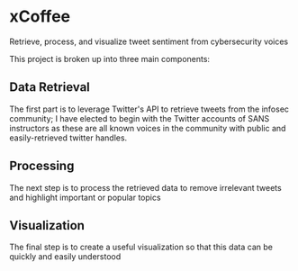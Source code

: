 # xCoffee
Retrieve, process, and visualize tweet sentiment from cybersecurity voices

This project is broken up into three main components:

## Data Retrieval
The first part is to leverage Twitter's API to retrieve tweets from the infosec community; I have elected to begin with the Twitter accounts of SANS instructors as these are all known voices in the community with public and easily-retrieved twitter handles.

## Processing
The next step is to process the retrieved data to remove irrelevant tweets and highlight important or popular topics

## Visualization
The final step is to create a useful visualization so that this data can be quickly and easily understood

